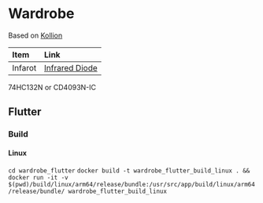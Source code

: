 # Wardrobe

Based on [Kollion](https://www.kollino.de/elektronik/lichtschranke-mit-dem-arduino/)

| Item    | Link                                                                                                                                                                                                                                                                                                                                                   |
| :------ | :----------------------------------------------------------------------------------------------------------------------------------------------------------------------------------------------------------------------------------------------------------------------------------------------------------------------------------------------------- |
| Infarot | [Infrared Diode](https://www.amazon.de/Infrarotdiode-Infrared-Leuchtdioden-Emission-Empf%C3%A4nger/dp/B08WHH1B87/ref=asc_df_B08WHH1B87/?tag=googshopde-21&linkCode=df0&hvadid=500836261436&hvpos=&hvnetw=g&hvrand=6264484165596978453&hvpone=&hvptwo=&hvqmt=&hvdev=c&hvdvcmdl=&hvlocint=&hvlocphy=9117354&hvtargid=pla-1195340171893&psc=1&th=1&psc=1) |

74HC132N or CD4093N-IC

## Flutter

### Build

#### Linux

`cd wardrobe_flutter`
`docker build -t wardrobe_flutter_build_linux . && docker run -it -v $(pwd)/build/linux/arm64/release/bundle:/usr/src/app/build/linux/arm64/release/bundle/ wardrobe_flutter_build_linux`

